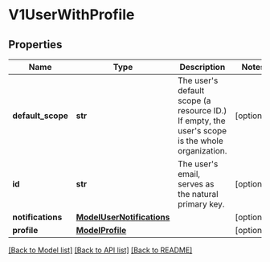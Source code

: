 # V1UserWithProfile

## Properties
Name | Type | Description | Notes
------------ | ------------- | ------------- | -------------
**default_scope** | **str** | The user&#39;s default scope (a resource ID.) If empty, the user&#39;s scope is the whole organization. | [optional] 
**id** | **str** | The user&#39;s email, serves as the natural primary key. | [optional] 
**notifications** | [**ModelUserNotifications**](ModelUserNotifications.md) |  | [optional] 
**profile** | [**ModelProfile**](ModelProfile.md) |  | [optional] 

[[Back to Model list]](../README.md#documentation-for-models) [[Back to API list]](../README.md#documentation-for-api-endpoints) [[Back to README]](../README.md)


